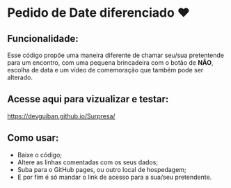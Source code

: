 # Pedido de Date diferenciado ❤️

## Funcionalidade:

Esse código propõe uma maneira diferente de chamar seu/sua pretentende para um encontro, com uma pequena brincadeira com o botão de **NÃO**, escolha de data e um vídeo de comemoração que também pode ser alterado.

## Acesse aqui para vizualizar e testar:

https://devguiban.github.io/Surpresa/

## Como usar:

- Baixe o código;
- Altere as linhas comentadas com os seus dados;
- Suba para o GitHub pages, ou outro local de hospedagem;
- E por fim é só mandar o link de acesso para a sua/seu pretendente.
